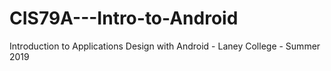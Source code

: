 # CIS79A---Intro-to-Android
Introduction to Applications Design with Android - Laney College - Summer 2019
